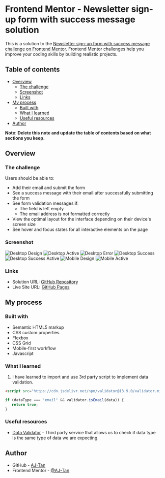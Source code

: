 # Frontend Mentor - Newsletter sign-up form with success message solution

This is a solution to the [Newsletter sign-up form with success message challenge on Frontend Mentor](https://www.frontendmentor.io/challenges/newsletter-signup-form-with-success-message-3FC1AZbNrv). Frontend Mentor challenges help you improve your coding skills by building realistic projects.

## Table of contents

-  [Overview](#overview)
   -  [The challenge](#the-challenge)
   -  [Screenshot](#screenshot)
   -  [Links](#links)
-  [My process](#my-process)
   -  [Built with](#built-with)
   -  [What I learned](#what-i-learned)
   -  [Useful resources](#useful-resources)
-  [Author](#author)

**Note: Delete this note and update the table of contents based on what sections you keep.**

## Overview

### The challenge

Users should be able to:

-  Add their email and submit the form
-  See a success message with their email after successfully submitting the form
-  See form validation messages if:
   -  The field is left empty
   -  The email address is not formatted correctly
-  View the optimal layout for the interface depending on their device's screen size
-  See hover and focus states for all interactive elements on the page

### Screenshot

![Desktop Design](<screenshot/AJ - Desktop Design.png>)
![Desktop Active](<screenshot/AJ - Active State.png>)
![Desktop Error](<screenshot/AJ - Error State.png>)
![Desktop Success](<screenshot/AJ - Desktop - Success.png>)
![Desktop Success Active](<screenshot/AJ - Desktop - Success - Active.png>)
![Mobile Design](<screenshot/AJ - Mobile Design.png>)
![Mobile Active](<screenshot/AJ - Mobile - Success.png>)

### Links

-  Solution URL: [GitHub Repository](https://github.com/AJ-Tan/9.-Frontend-Mentor---Newsletter-HTML-SASS-JS-.git)
-  Live Site URL: [GitHub Pages](https://aj-tan.github.io/9.-Frontend-Mentor---Newsletter-HTML-SASS-JS-/)

## My process

### Built with

-  Semantic HTML5 markup
-  CSS custom properties
-  Flexbox
-  CSS Grid
-  Mobile-first workflow
-  Javascript

### What I learned

1. I have learned to import and use 3rd party script to implement data validation.

```html
<script src="https://cdn.jsdelivr.net/npm/validator@13.9.0/validator.min.js"></script>
```

```js
if (dataType === "email" && validator.isEmail(data)) {
   return true;
}
```

### Useful resources

-  [Data Validator](https://github.com/validatorjs/validator.js) - Third party service that allows us to check if data type is the same type of data we are expecting.

## Author

-  GitHub - [AJ-Tan](https://github.com/AJ-Tan)
-  Frontend Mentor - [@AJ-Tan](https://www.frontendmentor.io/profile/AJ-Tan)
